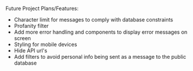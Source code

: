 Future Project Plans/Features:
* Character limit for messages to comply with database constraints
* Profanity filter
* Add more error handling and components to display error messages on screen
* Styling for mobile devices
* Hide API url's
* Add filters to avoid personal info being sent as a message to the public database
